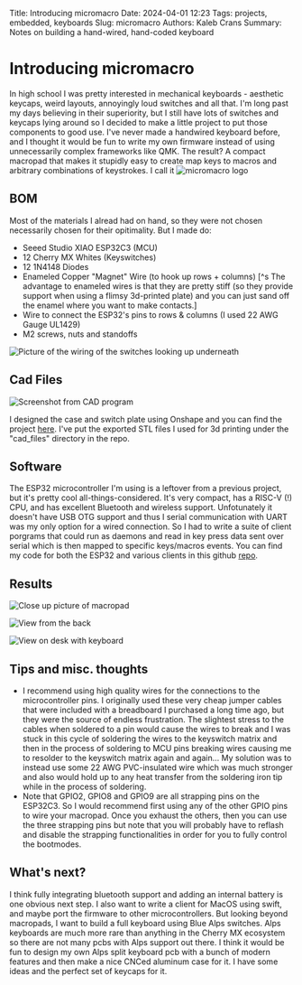 Title: Introducing micromacro
Date: 2024-04-01 12:23
Tags: projects, embedded, keyboards
Slug: micromacro
Authors: Kaleb Crans
Summary: Notes on building a hand-wired, hand-coded keyboard

# Introducing micromacro

In high school I was pretty interested in mechanical keyboards - aesthetic keycaps, weird layouts, annoyingly loud switches and all that. I'm long past my days believing in their superiority, but I still have lots of switches and keycaps lying around so I decided to make a little project to put those components to good use. I've never made a handwired keyboard before, and I thought it would be fun to write my own firmware instead of using unnecessarily complex frameworks like QMK. The result? A compact macropad that makes it stupidly easy to create map keys to macros and arbitrary combinations of keystrokes. I call it
![micromacro logo]({static}/images/mm_logo.png)

## BOM

Most of the materials I alread had on hand, so they were not chosen necessarily chosen for their opitimality. But I made do:

* Seeed Studio XIAO ESP32C3 (MCU) 
*  12 Cherry MX Whites (Keyswitches) 
*  12 1N4148 Diodes 
*  Enameled Copper "Magnet" Wire (to hook up rows + columns) [^s The advantage to enameled wires is that they are pretty stiff (so they provide support when using a flimsy 3d-printed plate) and you can just sand off the enamel where you want to make contacts.] 
*  Wire to connect the ESP32's pins to rows &amp; columns (I used 22 AWG Gauge UL1429) 
*  M2 screws, nuts and standoffs 

![Picture of the wiring of the switches looking up underneath]("{static}/images/circuit_underside_scaled.png")

## Cad Files 

![Screenshot from CAD program]({static}/images/onshape_screenshot.png)

I designed the case and switch plate using Onshape and you can find the project [here](https://cad.onshape.com/documents/f8c96df6a9e5e6f709c88951/w/c6769da74490d27e426312f8/e/d9491640106a1ffaf9377f53?renderMode=0&uiState=65fdfef2d7a47b59b0f10aa9). I've put the exported STL files I used for 3d printing under the "cad_files" directory in the repo.

## Software

The ESP32 microcontroller I'm using is a leftover from a previous project, but it's pretty cool all-things-considered. It's very compact, has a RISC-V (!) CPU, and has excellent Bluetooth and wireless support. Unfotunately it doesn't have USB OTG support and thus I serial communication with UART was my only option for a wired connection. So I had to write a suite of client porgrams that could run as daemons and read in key press data sent over serial which is then mapped to specific keys/macros events. You can find my code for both the ESP32 and various clients in this github [repo](https://github.com/kcrans/micromacro).

## Results                

![Close up picture of macropad]({static}/images/close_up_scaled.png)

![View from the back]({static}/images/back_view_scaled.png)

![View on desk with keyboard]({static}/images/on_desk_scaled.png)

## Tips and misc. thoughts

*  I recommend using high quality wires for the connections to the microcontroller pins. I originally used these very cheap jumper cables that were included with a breadboard I purchased a long time ago, but they were the source of endless frustration. The slightest stress to the cables when soldered to a pin would cause the wires to break and I was stuck in this cycle of soldering the wires to the keyswitch matrix and then in the process of soldering to MCU pins breaking wires causing me to resolder to the keyswitch matrix again and again... My solution was to instead use some 22 AWG PVC-insulated wire which was much stronger and also would hold up to any heat transfer from the soldering iron tip while in the process of soldering. 
*  Note that GPIO2, GPIO8 and GPIO9 are all strapping pins on the ESP32C3. So I would recommend first using any of the other GPIO pins to wire your macropad. Once you exhaust the others, then you can use the three strapping pins but note that you will probably have to reflash and disable the strapping functionalities in order for you to fully control the bootmodes. 

## What's next?

I think fully integrating bluetooth support and adding an internal battery is one obvious next step. I also want to write a client for MacOS using swift, and maybe port the firmware to other microcontrollers. But looking beyond macropads, I want to build a full keyboard using Blue Alps switches. Alps keyboards are much more rare than anything in the Cherry MX ecosystem so there are not many pcbs with Alps support out there. I think it would be fun to design my own Alps split keyboard pcb with a bunch of modern features and then make a nice CNCed aluminum case for it. I have some ideas and the perfect set of keycaps for it. 
